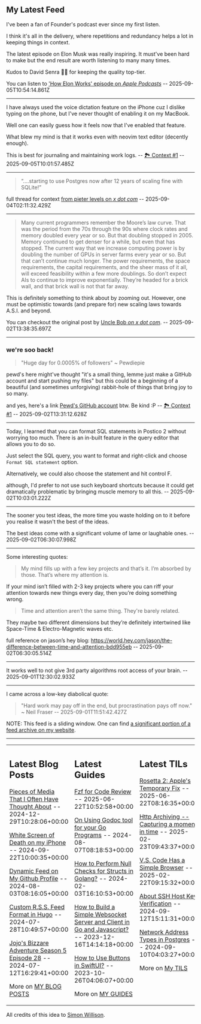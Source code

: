 ## My Latest Feed

<!-- feed starts -->
I've been a fan of Founder's podcast ever since my first listen.

I think it's all in the delivery, where repetitions and redundancy helps a lot in keeping things in context.

The latest episode on Elon Musk was really inspiring. It must've been hard to make but the end result are worth listening to many many times.

Kudos to David Senra 👏🏻 for keeping the quality top-tier.


You can listen to ['How Elon Works' episode on *Apple Podcasts*](https://podcasts.apple.com/in/podcast/founders/id1141877104?i=1000723471754)  -- 2025-09-05T10:54:14.861Z

---

I have always used the voice dictation feature on the iPhone cuz I dislike typing on the phone, but I've never thought of enabling it on my MacBook. 

Well one can easily guess how it feels now that I've enabled that feature.

What blew my mind is that it works even with neovim text editor (decently enough).

This is best for journaling and maintaining work logs. -- [🏞️ Context #1](https://cpx.tnvmadhav.me/content/image/content-images/image_fw9y6z7.png) -- 2025-09-05T10:01:57.485Z

---

> “….starting to use Postgres now after 12 years of scaling fine with SQLite!”


full thread for context [from pieter levels on *x dot com*](https://x.com/levelsio/status/1963358597213204691/)  -- 2025-09-04T02:11:32.429Z

---

> Many current programmers remember the Moore’s law curve. That was the period from the 70s through the 90s where clock rates and memory doubled every year or so. But that doubling stopped in 2005. Memory continued to get denser for a while, but even that has stopped. The current way that we increase computing power is by doubling the number of GPUs in server farms every year or so. But that can’t continue much longer. The power requirements, the space requirements, the capital requirements, and the sheer mass of it all, will exceed feasibility within a few more doublings.
> So don’t expect AIs to continue to improve exponentially.  They’re headed for a brick wall, and that brick wall is not that far away.

This is definitely something to think about by zooming out. However, one must be optimistic towards (and prepare for) new scaling laws towards A.S.I. and beyond.


You can checkout the original post by [Uncle Bob *on x dot com*](https://x.com/unclebobmartin/status/1962627912471097590).  -- 2025-09-02T13:38:35.697Z

---

### we're soo back!

> "Huge day for 0.0005% of followers" ~ Pewdiepie

pewd's here might've thought "it's a small thing, lemme just make a GitHub account and start pushing my files" but this could be a beginning of a beautiful (and sometimes unforgiving) rabbit-hole of things that bring joy to so many.


and yes, here's a link [Pewd's GitHub account](https://github.com/pewdiepie-archdaemon) btw. Be kind :P -- [🏞️ Context #1](https://cpx.tnvmadhav.me/content/image/content-images/Gzz_4sCawAAlQ87.jpeg) -- 2025-09-02T13:31:12.628Z

---

Today, I learned that you can format SQL statements in Postico 2 without worrying too much. There is an in-built feature in the query editor that allows you to do so.

Just select the SQL query, you want to format and right-click and choose `Format SQL statement` option.

Alternatively, we could also choose the statement and hit control F.

although, I'd prefer to not use such keyboard shortcuts because it could get dramatically problematic by bringing muscle memory to all this.  -- 2025-09-02T10:03:01.222Z

---

The sooner you test ideas, the more time you waste holding on to it before you realise it wasn't the best of the ideas.

The best ideas come with a significant volume of lame or laughable ones.  -- 2025-09-02T06:30:07.998Z

---

Some interesting quotes:

> My mind fills up with a few key projects and that’s it. I’m absorbed by those. That’s where my attention is.

If your mind isn’t filled with 2-3 key projects where you can riff your attention towards new things every day, then you’re doing something wrong.

> Time and attention aren’t the same thing. They're barely related.

They maybe two different dimensions but they’re definitely intertwined like Space-Time & Electro-Magnetic waves etc.


full reference on jason’s hey blog: https://world.hey.com/jason/the-difference-between-time-and-attention-bdd955eb  -- 2025-09-02T06:30:05.514Z

---

It works well to not give 3rd party algorithms root access of your brain.  -- 2025-09-01T12:30:02.933Z

---

I came across a low-key diabolical quote:

> "Hard work may pay off in the end, but procrastination pays off now." ~ Neil Fraser  -- 2025-09-01T11:51:42.427Z
<!-- feed ends -->

NOTE: This feed is a sliding window. One can find [a significant portion of a feed archive on my website](https://tnvmadhav.me/feed/).

---


<table><tr><td valign="top" width="33%">

## Latest Blog Posts

<!-- blog starts -->
[Pieces of Media That I Often Have Thought About](https://tnvmadhav.me/blog/pieces-of-media-that-i-often-have-thought-about/) -- 2024-12-29T10:28:06+00:00

[White Screen of Death on my iPhone](https://tnvmadhav.me/blog/white-screen-of-death-on-my-iphone/) -- 2024-09-22T10:00:35+00:00

[Dynamic Feed on My Github Profile](https://tnvmadhav.me/blog/dynamic-feed-on-my-github-profile/) -- 2024-08-03T08:16:05+00:00

[Custom R.S.S. Feed Format in Hugo](https://tnvmadhav.me/blog/custom-rss-feed-format-in-hugo/) -- 2024-07-28T10:49:57+00:00

[Jojo's Bizzare Adventure Season 5 Episode 28](https://tnvmadhav.me/blog/jojos-bizzare-adventure-season-5-episode-28/) -- 2024-07-12T16:29:41+00:00

More on [MY BLOG POSTS](https://tnvmadhav.me/blog/)
<!-- blog ends -->

</td><td valign="top" width="34%">

## Latest Guides

<!-- guide starts -->
[Fzf for Code Review](https://tnvmadhav.me/guides/fzf-for-code-review/) -- 2025-06-22T10:52:58+00:00

[On Using Godoc tool for your Go Programs](https://tnvmadhav.me/guides/on-using-godoc-tool/) -- 2024-08-07T08:18:53+00:00

[How to Perform Null Checks for Structs in Golang?](https://tnvmadhav.me/guides/how-to-perform-null-checks-for-structs-in-golang/) -- 2024-02-03T16:10:53+00:00

[How to Build a Simple Websocket Server and Client in Go and Javascript?](https://tnvmadhav.me/guides/how-to-build-a-simple-websocket-server-and-client-in-go/) -- 2023-12-16T14:14:18+00:00

[How to Use Buttons in SwiftUI?](https://tnvmadhav.me/guides/how-to-use-buttons-in-swiftui/) -- 2023-10-26T04:06:07+00:00

More on [MY GUIDES](https://tnvmadhav.me/guides/)
<!-- guide ends -->

</td><td valign="top" width="33%">

## Latest TILs

<!-- til starts -->
[Rosetta 2: Apple's Temporary Fix](https://tnvmadhav.me/til/rosetta-2/) -- 2025-06-22T08:16:35+00:00

[Http Archiving -- Capturing a moment in time](https://tnvmadhav.me/til/http-archiving/) -- 2025-02-23T09:43:37+00:00

[V.S. Code Has a Simple Browser](https://tnvmadhav.me/til/vscode-has-a-simple-browser/) -- 2025-02-22T09:15:32+00:00

[About SSH Host Key Verification](https://tnvmadhav.me/til/ssh-host-key-verification/) -- 2024-09-12T15:11:31+00:00

[Network Address Types in Postgres](https://tnvmadhav.me/til/network-address-types-in-postgres/) -- 2024-09-10T04:03:27+00:00

More on [My TILS](https://tnvmadhav.me/til/)
<!-- til ends -->

</td></tr></table>


All credits of this idea to [Simon Willison](https://github.com/simonw/simonw/).
